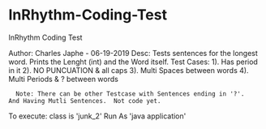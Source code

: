 # InRhythm-Coding-Test
InRhythm Coding Test

Author:
    Charles Japhe - 06-19-2019
Desc:
    Tests sentences for the longest word.  Prints the Lenght (int) and the Word itself.
Test Cases:
      1).  Has period in it
			2).  NO PUNCUATION & all caps
			3).  Multi Spaces between words
			4).  Multi Periods & ? between words
      
      Note: There can be other Testcase with Sentences ending in '?'.   And Having Mutli Sentences.  Not code yet.
      
To execute:
    class is  'junk_2'
		Run As 'java application'

